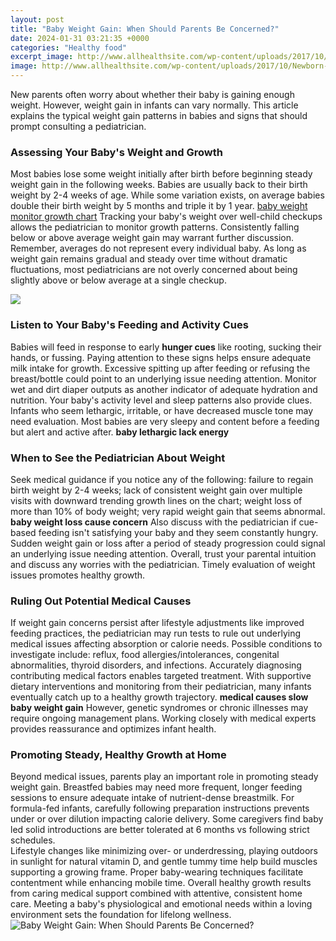 ```yaml
---
layout: post
title: "Baby Weight Gain: When Should Parents Be Concerned?"
date: 2024-01-31 03:21:35 +0000
categories: "Healthy food"
excerpt_image: http://www.allhealthsite.com/wp-content/uploads/2017/10/Newborn-Baby-Weight-Chart.jpg
image: http://www.allhealthsite.com/wp-content/uploads/2017/10/Newborn-Baby-Weight-Chart.jpg
---
```


New parents often worry about whether their baby is gaining enough weight. However, weight gain in infants can vary normally. This article explains the typical weight gain patterns in babies and signs that should prompt consulting a pediatrician.
### Assessing Your Baby's Weight and Growth
Most babies lose some weight initially after birth before beginning steady weight gain in the following weeks. Babies are usually back to their birth weight by 2-4 weeks of age. While some variation exists, on average babies double their birth weight by 5 months and triple it by 1 year. [baby weight monitor growth chart](https://store.fi.io.vn/funny-boxer-dog-lover-47-boxer-dog)
Tracking your baby's weight over well-child checkups allows the pediatrician to monitor growth patterns. Consistently falling below or above average weight gain may warrant further discussion. Remember, averages do not represent every individual baby. As long as weight gain remains gradual and steady over time without dramatic fluctuations, most pediatricians are not overly concerned about being slightly above or below average at a single checkup.

![](https://static.abbottnutrition.com/cms-prod/similac.ca/img/weight-gain-graph.jpg)
### Listen to Your Baby's Feeding and Activity Cues 
Babies will feed in response to early **hunger cues** like rooting, sucking their hands, or fussing. Paying attention to these signs helps ensure adequate milk intake for growth. Excessive spitting up after feeding or refusing the breast/bottle could point to an underlying issue needing attention. Monitor wet and dirt diaper outputs as another indicator of adequate hydration and nutrition.
Your baby's activity level and sleep patterns also provide clues. Infants who seem lethargic, irritable, or have decreased muscle tone may need evaluation. Most babies are very sleepy and content before a feeding but alert and active after. **baby lethargic lack energy**
### When to See the Pediatrician About Weight
Seek medical guidance if you notice any of the following: failure to regain birth weight by 2-4 weeks; lack of consistent weight gain over multiple visits with downward trending growth lines on the chart; weight loss of more than 10% of body weight; very rapid weight gain that seems abnormal. **baby weight loss cause concern**
Also discuss with the pediatrician if cue-based feeding isn't satisfying your baby and they seem constantly hungry. Sudden weight gain or loss after a period of steady progression could signal an underlying issue needing attention. Overall, trust your parental intuition and discuss any worries with the pediatrician. Timely evaluation of weight issues promotes healthy growth.
### Ruling Out Potential Medical Causes
If weight gain concerns persist after lifestyle adjustments like improved feeding practices, the pediatrician may run tests to rule out underlying medical issues affecting absorption or calorie needs. Possible conditions to investigate include: reflux, food allergies/intolerances, congenital abnormalities, thyroid disorders, and infections. Accurately diagnosing contributing medical factors enables targeted treatment. 
With supportive dietary interventions and monitoring from their pediatrician, many infants eventually catch up to a healthy growth trajectory. **medical causes slow baby weight gain** However, genetic syndromes or chronic illnesses may require ongoing management plans. Working closely with medical experts provides reassurance and optimizes infant health.
### Promoting Steady, Healthy Growth at Home 
Beyond medical issues, parents play an important role in promoting steady weight gain. Breastfed babies may need more frequent, longer feeding sessions to ensure adequate intake of nutrient-dense breastmilk. For formula-fed infants, carefully following preparation instructions prevents under or over dilution impacting calorie delivery. Some caregivers find baby led solid introductions are better tolerated at 6 months vs following strict schedules.  
Lifestyle changes like minimizing over- or underdressing, playing outdoors in sunlight for natural vitamin D, and gentle tummy time help build muscles supporting a growing frame. Proper baby-wearing techniques facilitate contentment while enhancing mobile time.
Overall healthy growth results from caring medical support combined with attentive, consistent home care. Meeting a baby's physiological and emotional needs within a loving environment sets the foundation for lifelong wellness.
![Baby Weight Gain: When Should Parents Be Concerned?](http://www.allhealthsite.com/wp-content/uploads/2017/10/Newborn-Baby-Weight-Chart.jpg)